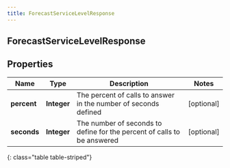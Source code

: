 ```yaml
---
title: ForecastServiceLevelResponse
---
```

## ForecastServiceLevelResponse


## Properties

| Name | Type | Description | Notes |
| ------------ | ------------- | ------------- | ------------- |
| **percent** | <!----><!---->**Integer**<!----> | The percent of calls to answer in the number of seconds defined |  [optional] |
| **seconds** | <!----><!---->**Integer**<!----> | The number of seconds to define for the percent of calls to be answered |  [optional] |
{: class="table table-striped"}



